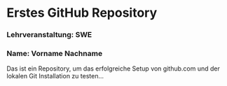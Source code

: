 # Erstes GitHub Repository
### Lehrveranstaltung: SWE
### Name: Vorname Nachname

Das ist ein Repository, um das erfolgreiche Setup von github.com und der lokalen Git Installation zu
testen...
